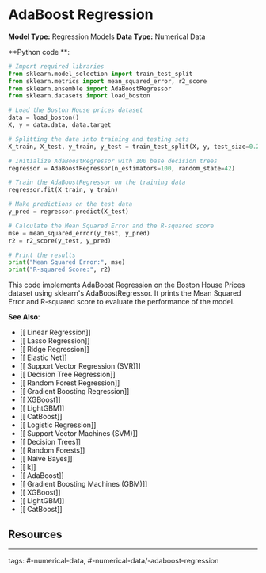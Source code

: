 #  AdaBoost Regression
**Model Type:**  Regression Models
**Data Type:**  Numerical Data

**Python code **:

```python
# Import required libraries
from sklearn.model_selection import train_test_split
from sklearn.metrics import mean_squared_error, r2_score
from sklearn.ensemble import AdaBoostRegressor
from sklearn.datasets import load_boston

# Load the Boston House prices dataset
data = load_boston()
X, y = data.data, data.target

# Splitting the data into training and testing sets
X_train, X_test, y_train, y_test = train_test_split(X, y, test_size=0.2, random_state=42)

# Initialize AdaBoostRegressor with 100 base decision trees
regressor = AdaBoostRegressor(n_estimators=100, random_state=42)

# Train the AdaBoostRegressor on the training data
regressor.fit(X_train, y_train)

# Make predictions on the test data
y_pred = regressor.predict(X_test)

# Calculate the Mean Squared Error and the R-squared score
mse = mean_squared_error(y_test, y_pred)
r2 = r2_score(y_test, y_pred)

# Print the results
print("Mean Squared Error:", mse)
print("R-squared Score:", r2)
```

This code implements AdaBoost Regression on the Boston House Prices dataset using sklearn's AdaBoostRegressor. It prints the Mean Squared Error and R-squared score to evaluate the performance of the model.


**See Also**:

- [[ Linear Regression]]
- [[ Lasso Regression]]
- [[ Ridge Regression]]
- [[ Elastic Net]]
- [[ Support Vector Regression (SVR)]]
- [[ Decision Tree Regression]]
- [[ Random Forest Regression]]
- [[ Gradient Boosting Regression]]
- [[ XGBoost]]
- [[ LightGBM]]
- [[ CatBoost]]
- [[ Logistic Regression]]
- [[ Support Vector Machines (SVM)]]
- [[ Decision Trees]]
- [[ Random Forests]]
- [[ Naive Bayes]]
- [[ k]]
- [[ AdaBoost]]
- [[ Gradient Boosting Machines (GBM)]]
- [[ XGBoost]]
- [[ LightGBM]]
- [[ CatBoost]]
## Resources



---
tags: #-numerical-data, #-numerical-data/-adaboost-regression
